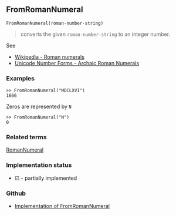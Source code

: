 ## FromRomanNumeral

```
FromRomanNumeral(roman-number-string) 
```

> converts the given `roman-number-string` to an integer number.


See
* [Wikipedia - Roman numerals](https://en.wikipedia.org/wiki/Roman_numerals)
* [Unicode Number Forms - Archaic Roman Numerals](http://www.unicode.org/charts/PDF/U2150.pdf)

### Examples

```
>> FromRomanNumeral("MDCLXVI") 
1666
```

Zeros are represented by `N`

```
>> FromRomanNumeral("N") 
0
```

### Related terms 
[RomanNumeral](RomanNumeral.md) 

### Implementation status

* &#x2611; - partially implemented

### Github

* [Implementation of FromRomanNumeral](https://github.com/axkr/symja_android_library/blob/master/symja_android_library/matheclipse-core/src/main/java/org/matheclipse/core/builtin/OutputFunctions.java#L273) 
